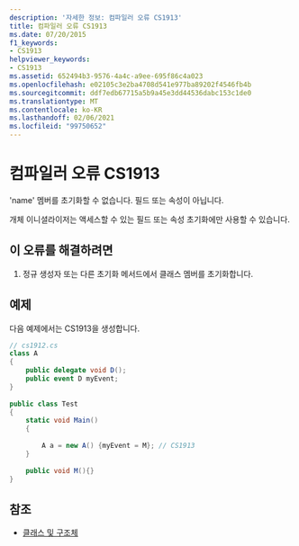 ```yaml
---
description: '자세한 정보: 컴파일러 오류 CS1913'
title: 컴파일러 오류 CS1913
ms.date: 07/20/2015
f1_keywords:
- CS1913
helpviewer_keywords:
- CS1913
ms.assetid: 652494b3-9576-4a4c-a9ee-695f86c4a023
ms.openlocfilehash: e02105c3e2ba4708d541e977ba89202f4546fb4b
ms.sourcegitcommit: ddf7edb67715a5b9a45e3dd44536dabc153c1de0
ms.translationtype: MT
ms.contentlocale: ko-KR
ms.lasthandoff: 02/06/2021
ms.locfileid: "99750652"
---
```

# <a name="compiler-error-cs1913"></a>컴파일러 오류 CS1913

'name' 멤버를 초기화할 수 없습니다. 필드 또는 속성이 아닙니다.  
  
 개체 이니셜라이저는 액세스할 수 있는 필드 또는 속성 초기화에만 사용할 수 있습니다.  
  
## <a name="to-correct-this-error"></a>이 오류를 해결하려면  
  
1. 정규 생성자 또는 다른 초기화 메서드에서 클래스 멤버를 초기화합니다.  
  
## <a name="example"></a>예제  

 다음 예제에서는 CS1913을 생성합니다.  
  
```csharp  
// cs1912.cs  
class A  
{  
    public delegate void D();  
    public event D myEvent;  
}  
  
public class Test  
{  
    static void Main()  
    {  
  
        A a = new A() {myEvent = M}; // CS1913  
    }  
  
    public void M(){}  
}  
```  
  
## <a name="see-also"></a>참조

- [클래스 및 구조체](../programming-guide/classes-and-structs/index.md)
